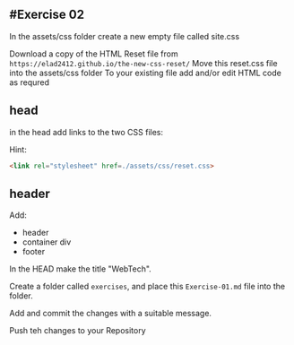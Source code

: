 #Exercise 02
---
In the assets/css folder create a new empty file called site.css

Download a copy of the HTML Reset file from `https://elad2412.github.io/the-new-css-reset/`
Move this reset.css file into the assets/css folder
To your existing file add and/or edit HTML code as requred


## head
in the head add links to the two CSS files:

Hint:
```HTML
<link rel="stylesheet" href=./assets/css/reset.css>
```


## header
Add:
- header
- container div
- footer

In the HEAD make the title "WebTech".

Create a folder called `exercises`, and place this `Exercise-01.md` file into the folder.

Add and commit the changes with a suitable message.

Push teh changes to your Repository